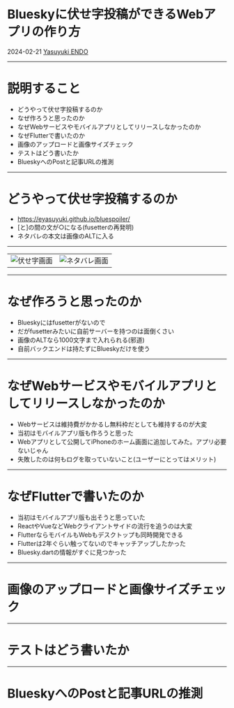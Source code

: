 Blueskyに伏せ字投稿ができるWebアプリの作り方
====
2024-02-21 [Yasuyuki ENDO](https://bsky.app/profile/javaopen.org)

<!-- paginate: true -->

---

# 説明すること

- どうやって伏せ字投稿するのか
- なぜ作ろうと思ったのか
- なぜWebサービスやモバイルアプリとしてリリースしなかったのか
- なぜFlutterで書いたのか
- 画像のアップロードと画像サイズチェック
- テストはどう書いたか
- BlueskyへのPostと記事URLの推測

---

# どうやって伏せ字投稿するのか

- https://eyasuyuki.github.io/bluespoiler/
- [と]の間の文が○になる(fusetterの再発明)
- ネタバレの本文は画像のALTに入る

---

|  |         |
------------|-------------
| ![伏せ字画面]() | ![ネタバレ画面]() |

---

# なぜ作ろうと思ったのか

- Blueskyにはfusetterがないので
- だがfusetterみたいに自前サーバーを持つのは面倒くさい
- 画像のALTなら1000文字まで入れられる(邪道)
- 自前バックエンドは持たずにBlueskyだけを使う

---

# なぜWebサービスやモバイルアプリとしてリリースしなかったのか

- Webサービスは維持費がかかるし無料枠だとしても維持するのが大変
- 当初はモバイルアプリ版も作ろうと思った
- Webアプリとして公開してiPhoneのホーム画面に追加してみた。アプリ必要ないじゃん
- 失敗したのは何もログを取っていないこと(ユーザーにとってはメリット)

---

# なぜFlutterで書いたのか

- 当初はモバイルアプリ版も出そうと思っていた
- ReactやVueなどWebクライアントサイドの流行を追うのは大変
- FlutterならモバイルもWebもデスクトップも同時開発できる
- Flutterは2年ぐらい触ってないのでキャッチアップしたかった
- Bluesky.dartの情報がすぐに見つかった

---

# 画像のアップロードと画像サイズチェック

---

# テストはどう書いたか

---

# BlueskyへのPostと記事URLの推測
